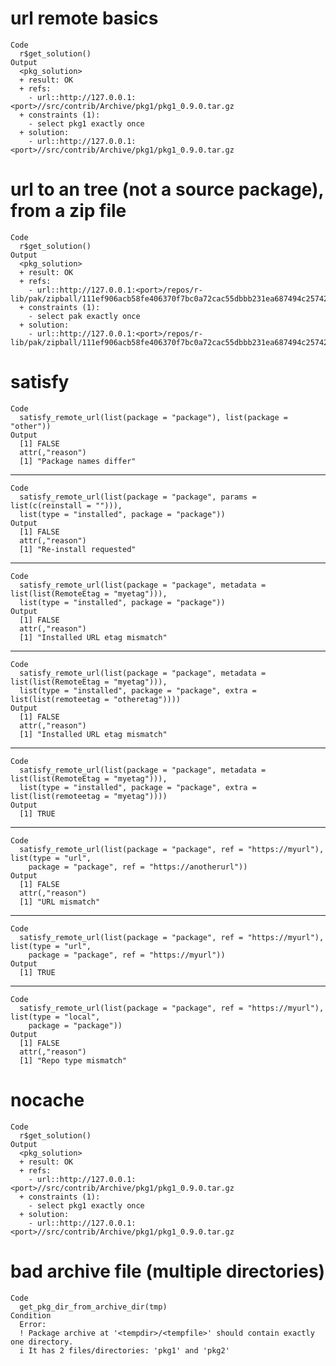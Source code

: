 # url remote basics

    Code
      r$get_solution()
    Output
      <pkg_solution>
      + result: OK
      + refs:
        - url::http://127.0.0.1:<port>//src/contrib/Archive/pkg1/pkg1_0.9.0.tar.gz
      + constraints (1):
        - select pkg1 exactly once
      + solution:
        - url::http://127.0.0.1:<port>//src/contrib/Archive/pkg1/pkg1_0.9.0.tar.gz

# url to an tree (not a source package), from a zip file

    Code
      r$get_solution()
    Output
      <pkg_solution>
      + result: OK
      + refs:
        - url::http://127.0.0.1:<port>/repos/r-lib/pak/zipball/111ef906acb58fe406370f7bc0a72cac55dbbb231ea687494c25742ca521255a
      + constraints (1):
        - select pak exactly once
      + solution:
        - url::http://127.0.0.1:<port>/repos/r-lib/pak/zipball/111ef906acb58fe406370f7bc0a72cac55dbbb231ea687494c25742ca521255a

# satisfy

    Code
      satisfy_remote_url(list(package = "package"), list(package = "other"))
    Output
      [1] FALSE
      attr(,"reason")
      [1] "Package names differ"

---

    Code
      satisfy_remote_url(list(package = "package", params = list(c(reinstall = ""))),
      list(type = "installed", package = "package"))
    Output
      [1] FALSE
      attr(,"reason")
      [1] "Re-install requested"

---

    Code
      satisfy_remote_url(list(package = "package", metadata = list(list(RemoteEtag = "myetag"))),
      list(type = "installed", package = "package"))
    Output
      [1] FALSE
      attr(,"reason")
      [1] "Installed URL etag mismatch"

---

    Code
      satisfy_remote_url(list(package = "package", metadata = list(list(RemoteEtag = "myetag"))),
      list(type = "installed", package = "package", extra = list(list(remoteetag = "otheretag"))))
    Output
      [1] FALSE
      attr(,"reason")
      [1] "Installed URL etag mismatch"

---

    Code
      satisfy_remote_url(list(package = "package", metadata = list(list(RemoteEtag = "myetag"))),
      list(type = "installed", package = "package", extra = list(list(remoteetag = "myetag"))))
    Output
      [1] TRUE

---

    Code
      satisfy_remote_url(list(package = "package", ref = "https://myurl"), list(type = "url",
        package = "package", ref = "https://anotherurl"))
    Output
      [1] FALSE
      attr(,"reason")
      [1] "URL mismatch"

---

    Code
      satisfy_remote_url(list(package = "package", ref = "https://myurl"), list(type = "url",
        package = "package", ref = "https://myurl"))
    Output
      [1] TRUE

---

    Code
      satisfy_remote_url(list(package = "package", ref = "https://myurl"), list(type = "local",
        package = "package"))
    Output
      [1] FALSE
      attr(,"reason")
      [1] "Repo type mismatch"

# nocache

    Code
      r$get_solution()
    Output
      <pkg_solution>
      + result: OK
      + refs:
        - url::http://127.0.0.1:<port>//src/contrib/Archive/pkg1/pkg1_0.9.0.tar.gz
      + constraints (1):
        - select pkg1 exactly once
      + solution:
        - url::http://127.0.0.1:<port>//src/contrib/Archive/pkg1/pkg1_0.9.0.tar.gz

# bad archive file (multiple directories)

    Code
      get_pkg_dir_from_archive_dir(tmp)
    Condition
      Error:
      ! Package archive at '<tempdir>/<tempfile>' should contain exactly one directory.
      i It has 2 files/directories: 'pkg1' and 'pkg2'

